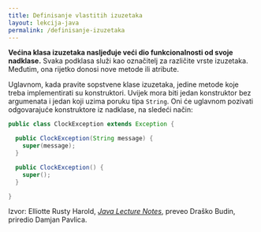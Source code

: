 ```yaml
---
title: Definisanje vlastitih izuzetaka
layout: lekcija-java
permalink: /definisanje-izuzetaka
---
```


**Većina klasa izuzetaka nasljeđuje veći dio funkcionalnosti od svoje nadklase.** Svaka podklasa služi kao označitelj za različite vrste izuzetaka. Međutim, ona rijetko donosi nove metode ili atribute. 

Uglavnom, kada pravite sopstvene klase izuzetaka, jedine metode koje treba implementirati su konstruktori. Uvijek mora biti jedan konstruktor bez argumenata i jedan koji uzima poruku tipa `String`. Oni će uglavnom pozivati odgovarajuće konstruktore iz nadklase, na sledeći način:

```java
public class ClockException extends Exception {

  public ClockException(String message) {
    super(message);
  }

  public ClockException() {
    super();
  }

}
```

Izvor: Elliotte Rusty Harold, *[Java Lecture Notes](//www.cafeaulait.org/course/index.html)*, preveo Draško Budin, priredio Damjan Pavlica.
